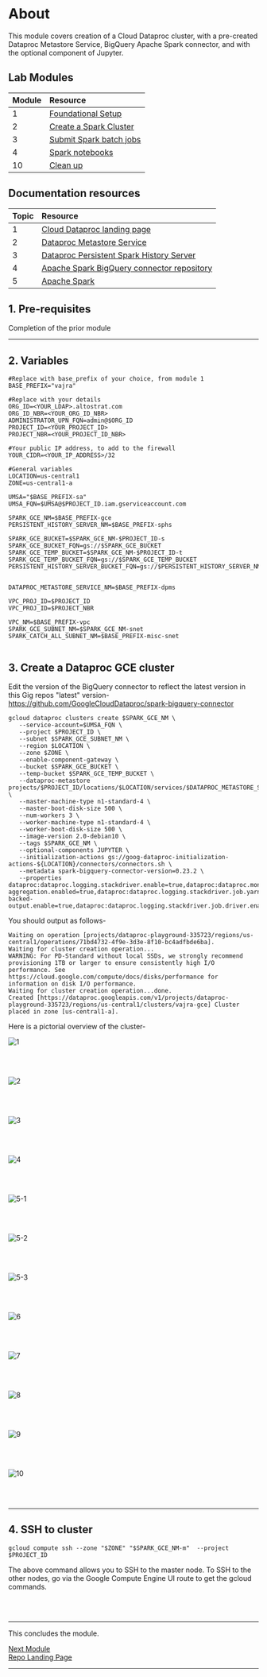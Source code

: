 # About

This module covers creation of a Cloud Dataproc cluster, with a pre-created Dataproc Metastore Service, BigQuery Apache Spark connector, and with the optional component of Jupyter. 


## Lab Modules

| Module | Resource | 
| -- | :--- |
| 1 | [Foundational Setup](01-foundational-setup.md) |
| 2 | [Create a Spark Cluster](02-gce-create-spark-cluster.md) |
| 3 | [Submit Spark batch jobs](03-run-spark-batch-jobs.md) |
| 4 | [Spark notebooks](04-run-spark-notebooks.md) |
| 10 | [Clean up](10-clean-up.md) |

## Documentation resources

| Topic | Resource | 
| -- | :--- |
| 1 | [Cloud Dataproc landing page](https://cloud.google.com/dataproc/docs) |
| 2 | [Dataproc Metastore Service](https://cloud.google.com/dataproc-metastore/docs) |
| 3 | [Dataproc Persistent Spark History Server](https://cloud.google.com/dataproc/docs/concepts/jobs/history-server) |
| 4 | [Apache Spark BigQuery connector repository](https://github.com/GoogleCloudDataproc/spark-bigquery-connector) |
| 5 | [Apache Spark](https://spark.apache.org/docs/latest/) |


## 1. Pre-requisites

Completion of the prior module
<br>
  
<hr>

## 2. Variables

```
#Replace with base_prefix of your choice, from module 1
BASE_PREFIX="vajra"  

#Replace with your details
ORG_ID=<YOUR_LDAP>.altostrat.com                              
ORG_ID_NBR=<YOUR_ORG_ID_NBR>
ADMINISTRATOR_UPN_FQN=admin@$ORG_ID 
PROJECT_ID=<YOUR_PROJECT_ID>
PROJECT_NBR=<YOUR_PROJECT_ID_NBR>

#Your public IP address, to add to the firewall
YOUR_CIDR=<YOUR_IP_ADDRESS>/32

#General variables
LOCATION=us-central1
ZONE=us-central1-a

UMSA="$BASE_PREFIX-sa"
UMSA_FQN=$UMSA@$PROJECT_ID.iam.gserviceaccount.com

SPARK_GCE_NM=$BASE_PREFIX-gce
PERSISTENT_HISTORY_SERVER_NM=$BASE_PREFIX-sphs

SPARK_GCE_BUCKET=$SPARK_GCE_NM-$PROJECT_ID-s
SPARK_GCE_BUCKET_FQN=gs://$SPARK_GCE_BUCKET
SPARK_GCE_TEMP_BUCKET=$SPARK_GCE_NM-$PROJECT_ID-t
SPARK_GCE_TEMP_BUCKET_FQN=gs://$SPARK_GCE_TEMP_BUCKET
PERSISTENT_HISTORY_SERVER_BUCKET_FQN=gs://$PERSISTENT_HISTORY_SERVER_NM-$PROJECT_NBR


DATAPROC_METASTORE_SERVICE_NM=$BASE_PREFIX-dpms

VPC_PROJ_ID=$PROJECT_ID        
VPC_PROJ_ID=$PROJECT_NBR  

VPC_NM=$BASE_PREFIX-vpc
SPARK_GCE_SUBNET_NM=$SPARK_GCE_NM-snet
SPARK_CATCH_ALL_SUBNET_NM=$BASE_PREFIX-misc-snet


```
  
## 3. Create a Dataproc GCE cluster

Edit the version of the BigQuery connector to reflect the latest version in this Gig repos "latest" version-
https://github.com/GoogleCloudDataproc/spark-bigquery-connector


```
gcloud dataproc clusters create $SPARK_GCE_NM \
   --service-account=$UMSA_FQN \
   --project $PROJECT_ID \
   --subnet $SPARK_GCE_SUBNET_NM \
   --region $LOCATION \
   --zone $ZONE \
   --enable-component-gateway \
   --bucket $SPARK_GCE_BUCKET \
   --temp-bucket $SPARK_GCE_TEMP_BUCKET \
   --dataproc-metastore projects/$PROJECT_ID/locations/$LOCATION/services/$DATAPROC_METASTORE_SERVICE_NM \
   --master-machine-type n1-standard-4 \
   --master-boot-disk-size 500 \
   --num-workers 3 \
   --worker-machine-type n1-standard-4 \
   --worker-boot-disk-size 500 \
   --image-version 2.0-debian10 \
   --tags $SPARK_GCE_NM \
   --optional-components JUPYTER \
   --initialization-actions gs://goog-dataproc-initialization-actions-${LOCATION}/connectors/connectors.sh \
   --metadata spark-bigquery-connector-version=0.23.2 \
   --properties dataproc:dataproc.logging.stackdriver.enable=true,dataproc:dataproc.monitoring.stackdriver.enable=true,dataproc:yarn.log-aggregation.enabled=true,dataproc:dataproc.logging.stackdriver.job.yarn.container.enable=true,dataproc:jobs.file-backed-output.enable=true,dataproc:dataproc.logging.stackdriver.job.driver.enable=true
```

You should output as follows-
```
Waiting on operation [projects/dataproc-playground-335723/regions/us-central1/operations/71bd4732-4f9e-3d3e-8f10-bc4adfbde6ba].
Waiting for cluster creation operation...
WARNING: For PD-Standard without local SSDs, we strongly recommend provisioning 1TB or larger to ensure consistently high I/O performance. See https://cloud.google.com/compute/docs/disks/performance for information on disk I/O performance.
Waiting for cluster creation operation...done.     
Created [https://dataproc.googleapis.com/v1/projects/dataproc-playground-335723/regions/us-central1/clusters/vajra-gce] Cluster placed in zone [us-central1-a].
```

Here is a pictorial overview of the cluster-

![1](images/02-01.png)   
  
<br><br>

![2](images/02-02.png)   
  
<br><br>

![3](images/02-03.png)   
  
<br><br>

![4](images/02-04.png)   
  
<br><br>

![5-1](images/02-05.png)   
  
<br><br>

![5-2](images/02-05-2.png)   
  
<br><br>

![5-3](images/02-05-3.png)   
  
<br><br>

![6](images/02-06.png)   
  
<br><br>

![7](images/02-07.png)   
  
<br><br>

![8](images/02-08.png)   
  
<br><br>

![9](images/02-09.png)   
  
<br><br>

![10](images/02-10.png)   
  
<br><br>

<hr>


## 4. SSH to cluster

```
gcloud compute ssh --zone "$ZONE" "$SPARK_GCE_NM-m"  --project $PROJECT_ID
```

The above command allows you to SSH to the master node. To SSH to the other nodes, go via the Google Compute Engine UI route to get the gcloud commands.

<br><br>

<hr>
This concludes the module. <br>

[Next Module](03-run-spark-batch-jobs.md) 
<br>
[Repo Landing Page](README.md)

<hr>
